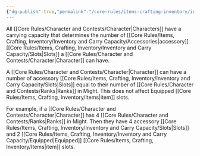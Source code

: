 ```yaml
---
{"dg-publish":true,"permalink":"/core-rules/items-crafting-inventory/inventory-and-carry-capacity/carrying-capacity/"}
---
```


All [[Core Rules/Character and Contests/Character\|Characters]] have a carrying capacity that determines the number of [[Core Rules/Items, Crafting, Inventory/Inventory and Carry Capacity/Accessories\|accessory]] [[Core Rules/Items, Crafting, Inventory/Inventory and Carry Capacity/Slots\|Slots]] a [[Core Rules/Character and Contests/Character\|Character]] can have.

A [[Core Rules/Character and Contests/Character\|Character]] can have a number of accessory [[Core Rules/Items, Crafting, Inventory/Inventory and Carry Capacity/Slots\|Slots]] equal to their number of [[Core Rules/Character and Contests/Ranks\|Ranks]] in Might. This does not affect Equipped [[Core Rules/Items, Crafting, Inventory/Items\|item]] slots.

For example, if a [[Core Rules/Character and Contests/Character\|Character]] has 4 [[Core Rules/Character and Contests/Ranks\|Ranks]] in Might. Then they have 4 accessory [[Core Rules/Items, Crafting, Inventory/Inventory and Carry Capacity/Slots\|Slots]] and 2 [[Core Rules/Items, Crafting, Inventory/Inventory and Carry Capacity/Equipped\|Equipped]] [[Core Rules/Items, Crafting, Inventory/Items\|item]] slots.

